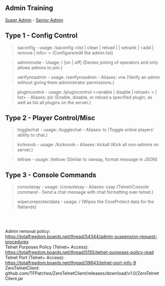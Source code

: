 ## Admin Training 
<a href="https://nullbyte-ui.github.io/admin" class="button">Super Admin</a> - <a href="https://nullbyte-ui.github.io/admin/senior/" class="button">Senior Admin</a>


## Type 1 - Config Control

> saconfig - usage: /saconfig <list | clean | reload | | setrank <username> <rank> | <add | remove | info> <username>>
(Configure/edit the admin list)

> adminmode - Usage: /<command> [on | off]
(Denies joining of operators and only allows admins to join.)

> verifynoadmin - usage: /verifynoadmin <player> - Aliases: vna
(Verify an admin without giving them administrator permissions.)

> plugincontrol - usage: /plugincontrol <<enable | disable | reload> <pluginname>> | list> - Aliases: plc
(Enable, disable, or reload a specified plugin, as well as list all plugins on the server.)

## Type 2 - Player Control/Misc

> togglechat - usage: /togglechat - Aliases: tc
(Toggle online players' ability to chat.)

> kicknoob  - usage: /kicknoob - Aliases: kickall
(Kick all non-admins on server.)

> tellraw - usage: /tellraw <targets> <message>
(Similar to rawsay, format message in JSON)

## Type 3 - Console Commands

> consolesay - usage: /consolesay <message> - Aliases: csay
(Telnet/Console command - Send a chat message with chat formatting over telnet.)

> wipecoreprotectdata - usage: /<command>
(Wipes the CoreProtect data for the flatlands)

<br /><br />

Admin removal policy: https://totalfreedom.boards.net/thread/54344/admin-suspension-request-procedures<br />
Telnet Purposes Policy (Telnet+ Access): https://totalfreedom.boards.net/thread/5155/telnet-purposes-policy-read <br />
Telnet Port (Telnet+ Access): https://totalfreedom.boards.net/thread/39643/telnet-port-info-9 <br />
ZeroTelnetClient: github.com/TFPatches/ZeroTelnetClient/releases/download/v1.0/ZeroTelnetClient.jar <br/>

